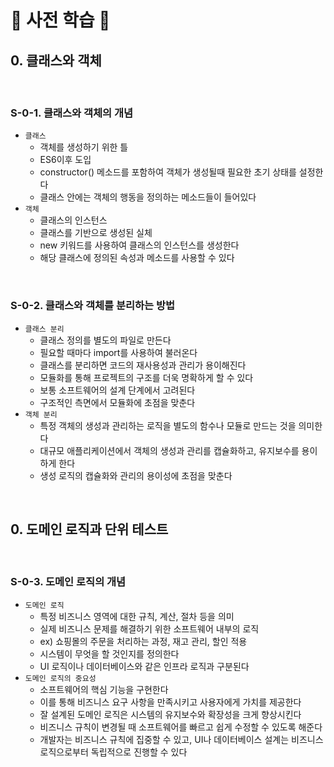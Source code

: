 # 📖 사전 학습 📖

## 0. 클래스와 객체

<br>

### S-0-1. 클래스와 객체의 개념
  
  - `클래스`
    - 객체를 생성하기 위한 틀
    - ES6이후 도입
    - constructor() 메소드를 포함하여 객체가 생성될때 필요한 초기 상태를 설정한다
    - 클래스 안에는 객체의 행동을 정의하는 메소드들이 들어있다
  - `객체`
    - 클래스의 인스턴스
    - 클래스를 기반으로 생성된 실체
    - new 키워드를 사용하여 클래스의 인스턴스를 생성한다
    - 해당 클래스에 정의된 속성과 메소드를 사용할 수 있다

<br>

### S-0-2. 클래스와 객체를 분리하는 방법

  - `클래스 분리`
    - 클래스 정의를 별도의 파일로 만든다
    - 필요할 때마다 import를 사용하여 불러온다
    - 클래스를 분리하면 코드의 재사용성과 관리가 용이해진다
    - 모듈화를 통해 프로젝트의 구조를 더욱 명확하게 할 수 있다
    - 보통 소프트웨어의 설계 단계에서 고려된다
    - 구조적인 측면에서 모듈화에 초점을 맞춘다
  - `객체 분리`
    - 특정 객체의 생성과 관리하는 로직을 별도의 함수나 모듈로 만드는 것을 의미한다
    - 대규모 애플리케이션에서 객체의 생성과 관리를 캡슐화하고, 유지보수를 용이하게 한다
    - 생성 로직의 캡슐화와 관리의 용이성에 초점을 맞춘다

<br>

## 0. 도메인 로직과 단위 테스트

<br>

### S-0-3. 도메인 로직의 개념
  
  - `도메인 로직`
    - 특정 비즈니스 영역에 대한 규칙, 계산, 절차 등을 의미
    - 실제 비즈니스 문제를 해결하기 위한 소프트웨어 내부의 로직
    - ex) 쇼핑몰의 주문을 처리하는 과정, 재고 관리, 할인 적용
    - 시스템이 무엇을 할 것인지를 정의한다
    - UI 로직이나 데이터베이스와 같은 인프라 로직과 구분된다
  - `도메인 로직의 중요성`
    - 소프트웨어의 핵심 기능을 구현한다
    - 이를 통해 비즈니스 요구 사항을 만족시키고 사용자에게 가치를 제공한다
    - 잘 설계된 도메인 로직은 시스템의 유지보수와 확장성을 크게 향상시킨다
    - 비즈니스 규칙이 변경될 때 소프트웨어를 빠르고 쉽게 수정할 수 있도록 해준다
    - 개발자는 비즈니스 규칙에 집중할 수 있고, UI나 데이터베이스 설계는 비즈니스 로직으로부터 독립적으로 진행할 수 있다
   